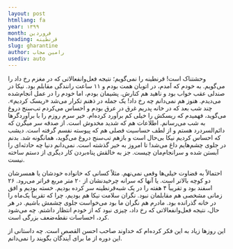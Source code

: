 ```yaml
---
layout: post
htmllang: fa
year: ۱۳۹۹
month: فروردین
heading: قرنطینه
slug: gharantine
author: رامین مجاب
usediv: auto
---
```


وحشتناک است! قرنطینه را نمی‌گویم؛ نتیجه فعل‌وانفعالاتی که در مغزم رخ داد را می‌گویم. به خودم که آمدم، در اتوبان همت بودم و ۱۱ ساعت رانندگی مقابلم بود. نیکا در صندلی عقب خواب بود و ناهید هم کنارش. پشیمان بودم، اما خودم را در عمل انجام‌شده می‌دیدم. هنوز هم نمی‌دانم چه رخ داد! یک جمله در ذهنم تکرار می‌شد «ریسک کردیم». چند شب بعد که در خانه پدریم غرق در عرق بودم و احساس می‌کردم تب‌سنج دروغ می‌گوید، فهمیدم که ریسکش را خیلی کم برآورد کرده‌ام. خیر سرم روزم را با برآوردگرها به شب می‌رسانم. اطلاعات هم که شدید مخدوش است. از صدقه سر میگرن که دائم‌السردرد هستم و از لطف حساسیت فصلی هم که پیوسته نفسم گرفته است. دیشب که احساس کردیم نیکا بی‌حال است و بازهم تب‌سنج دروغ می‌گوید، همانگونه شد. بدنم در جلوی چشم‌هایم داغ می‌شد! تا امروز به خیر گذشته است. نمی‌دانم دنیا چه حادثه‌ای را آبستن شده و سرانجام‌مان چیست. جز به خالقش پناه‌بردن کار دیگری از دستم ساخته نیست.

احتمالاً به قضاوت خیلی‌ها وقعی نمی‌نهم. مثلاً کسانی که خانواده خودشان یا همسرشان دو کوچه بالاتر است. یا آنها که سرانه چرخیدنشان از ۲۰ متر مربع فراتر می‌رود. ۲۶ اسفند بود و تقریباً ۴ هفته را در یک شبه‌قرنطینه سر کرده بودیم. خسته بودیم و افق زمانی مشخصی هم مقابلمان نبود. نگران سلامت نیکا هم بودیم، چرا که تقریباً یک‌ماه را در خانه گذرانده بود. مادرم هم نگران ما بود می‌خواست جلوی چشمش باشیم. در هر حال، نتیجه فعل‌وانفعالاتی که رخ داد، چیزی نبود که از خودم انتظار داشتم. چه می‌شود کرد، احساسات نقطه‌ضعف بزرگی است.

این روزها زیاد به این فکر کرده‌ام که خداوند صاحب احسن القصص است. چه داستانی از این دوره از ما برای آیندگان بگویند را نمی‌دانم.